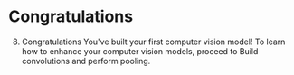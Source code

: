 # Congratulations

8. Congratulations
You've built your first computer vision model! To learn how to enhance your computer vision models, proceed to Build convolutions and perform pooling.